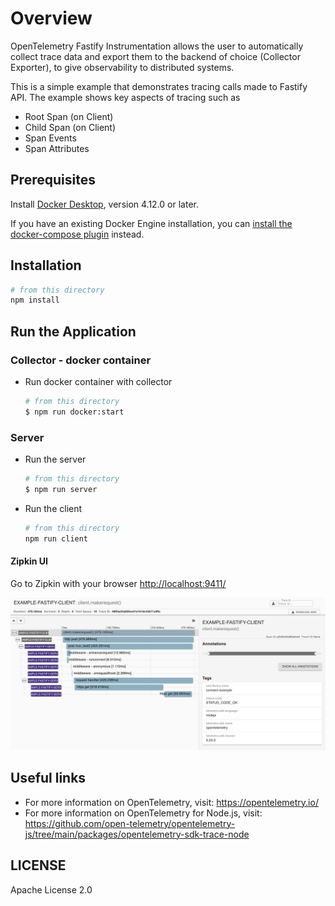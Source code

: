 # Overview

OpenTelemetry Fastify Instrumentation allows the user to automatically collect trace data and export them to the backend of choice (Collector Exporter), to give observability to distributed systems.

This is a simple example that demonstrates tracing calls made to Fastify API. The example shows key aspects of tracing such as

- Root Span (on Client)
- Child Span (on Client)
- Span Events
- Span Attributes

## Prerequisites

Install [Docker Desktop](https://docs.docker.com/desktop), version 4.12.0 or later.

If you have an existing Docker Engine installation, you can [install the docker-compose plugin](https://docs.docker.com/compose/install) instead.

## Installation

```sh
# from this directory
npm install
```

## Run the Application

### Collector - docker container

- Run docker container with collector

  ```sh
  # from this directory
  $ npm run docker:start
  ```

### Server

- Run the server

  ```sh
  # from this directory
  $ npm run server
  ```

- Run the client

  ```sh
  # from this directory
  npm run client
  ```

#### Zipkin UI

Go to Zipkin with your browser <http://localhost:9411/>

<p align="center"><img src="images/trace1.png?raw=true"/></p>

## Useful links

- For more information on OpenTelemetry, visit: <https://opentelemetry.io/>
- For more information on OpenTelemetry for Node.js, visit: <https://github.com/open-telemetry/opentelemetry-js/tree/main/packages/opentelemetry-sdk-trace-node>

## LICENSE

Apache License 2.0

